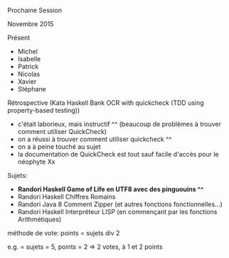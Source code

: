 Prochaine Session

Novembre 2015

Présent
- Michel
- Isabelle
- Patrick
- Nicolas
- Xavier
- Stéphane

Rétrospective
(Kata Haskell Bank OCR with quickcheck (TDD using property-based testing))
- c'était laborieux, mais instructif ^^ (beaucoup de problèmes à trouver comment utiliser QuickCheck)
- on a réussi à trouver comment utiliser quickcheck ^^
- on a à peine touché au sujet
- la documentation de QuickCheck est tout sauf facile d'accès pour le néophyte Xx


Sujets:
- **Randori Haskell Game of Life en UTF8 avec des pinguouins ^^**
- Randori Haskell Chiffres Romains
- Randori Java 8  Comment Zipper (et autres fonctions fonctionnelles...)
- Randori Haskell Interpréteur LISP (en commençant par les fonctions Arithmétiques)

méthode de vote:
points = sujets div 2


e.g. = sujets = 5, points = 2 => 2 votes, à 1 et 2 points
